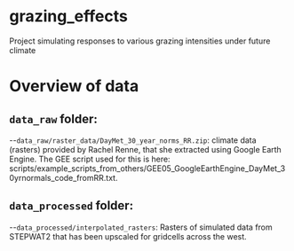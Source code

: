 # grazing_effects
Project simulating responses to various grazing intensities under future climate


# Overview of data

## `data_raw` folder:

--`data_raw/raster_data/DayMet_30_year_norms_RR.zip`: climate data (rasters)
provided by Rachel Renne, that she extracted using Google Earth Engine. The GEE
script used for this is here: 
scripts/example_scripts_from_others/GEE05_GoogleEarthEngine_DayMet_30yrnormals_code_fromRR.txt.

## `data_processed` folder:

--`data_processed/interpolated_rasters`: Rasters of simulated data from STEPWAT2 that 
has been upscaled for gridcells across the west. 





